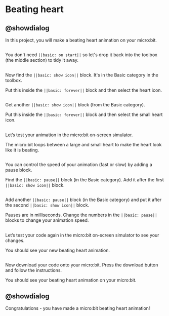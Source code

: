 # Beating heart

## @showdialog

In this project, you will make a beating heart animation on your micro:bit.

## 
You don't need ``||basic: on start||`` so let's drop it back into the toolbox (the middle section) to tidy it away.

## 
Now find the ``||basic: show icon||`` block.  It's in the Basic category in the toolbox.  

Put this inside the ``||basic: forever||`` block and then select the heart icon.

## 
Get another ``||basic: show icon||`` block (from the Basic category).  

Put this inside the ``||basic: forever||`` block and then select the small heart icon.

## 
Let’s test your animation in the micro:bit on-screen simulator.

The micro:bit loops between a large and small heart to make the heart look like it is beating.  

## 
You can control the speed of your animation (fast or slow) by adding a pause block. 

Find the ``||basic: pause||`` block (in the Basic category).  Add it after the first ``||basic: show icon||`` block. 

## 
Add another ``||basic: pause||`` block (in the Basic category) and put it after the second ``||basic: show icon||`` block. 

Pauses are in milliseconds.  Change the numbers in the ``||basic: pause||``  blocks to change your animation speed. 

## 
Let’s test your code again in the micro:bit on-screen simulator to see your changes.

You should see your new beating heart animation.  

## 
Now download your code onto your micro:bit.  Press the download button and follow the instructions.

You should see your beating heart animation on your micro:bit. 

## @showdialog

Congratulations - you have made a micro:bit beating heart animation!
